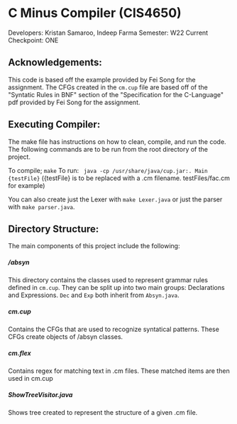 # C Minus Compiler (CIS4650)
Developers: Kristan Samaroo, Indeep Farma
Semester: W22 
Current Checkpoint: ONE

## Acknowledgements: 
This code is based off the example provided by Fei Song for the assignment. The 
CFGs created in the ``` cm.cup ``` file are based off of the "Syntatic Rules in BNF"
section of the "Specification for the C-Language" pdf provided by Fei Song for the 
assignment. 

## Executing Compiler: 
The make file has instructions on how to clean, compile, and run the code. The 
following commands are to be run from the root directory of the project. 

To compile; 
``` make ``` 
To run: 
``` java -cp /usr/share/java/cup.jar:. Main  {testFile}``` 
({testFile} is to be replaced with a .cm filename. testFiles/fac.cm for example)

You can also create just the Lexer with ``` make Lexer.java ``` or just the
parser with ``` make parser.java ```. 

## Directory Structure: 

The main components of this project include the following: 

##### /absyn
  This directory contains the classes used to represent grammar rules defined 
  in ``` cm.cup ```. They can be split up into two main groups: Declarations 
  and Expressions. ``` Dec ```  and ``` Exp ``` both inherit from ``` Absyn.java ```. 

##### cm.cup
  Contains the CFGs that are used to recognize syntatical patterns. These CFGs create 
  objects of /absyn classes.

##### cm.flex
  Contains regex for matching text in .cm files. These matched items are then used 
  in cm.cup 

##### ShowTreeVisitor.java
  Shows tree created to represent the structure of a given .cm file. 

